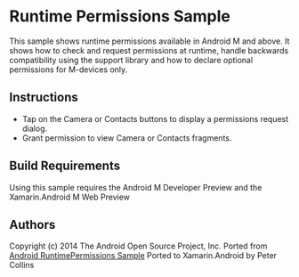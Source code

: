 Runtime Permissions Sample
==========================

This sample shows runtime permissions available in Android M and above. It shows how to check and request permissions at runtime,
handle backwards compatibility using the support library and how to declare optional permissions for M-devices only.

Instructions
------------

* Tap on the Camera or Contacts buttons to display a permissions request dialog.
* Grant permission to view Camera or Contacts fragments.

Build Requirements
------------------
Using this sample requires the Android M Developer Preview and the Xamarin.Android M Web Preview

Authors
-------
Copyright (c) 2014 The Android Open Source Project, Inc.
Ported from [Android RuntimePermissions Sample](https://github.com/googlesamples/android-RuntimePermissions)
Ported to Xamarin.Android by Peter Collins